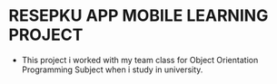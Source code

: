 # RESEPKU APP MOBILE LEARNING PROJECT

- This project i worked with my team class for Object Orientation Programming Subject when i study in university.
